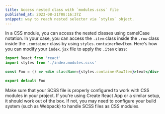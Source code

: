 ```yaml
---
title: Access nested class with `modules.scss` file
published_at: 2023-08-21T08:16:37Z
snippet: way to reach nested selector via `styles` object.
---
```


In a CSS module, you can access the nested classes using camelCase notation. In your case, you can access the `.item` class inside the `.row` class inside the `.container` class by using `styles.containerRowItem`. Here's how you can modify your `index.jsx` file to apply the `.item` class:

```jsx
import React from 'react'
import styles from './index.modules.scss'

const Foo = () => <div className={styles.containerRowItem}>text</div>

export default Foo
```

Make sure that your SCSS file is properly configured to work with CSS modules in your project. If you're using Create React App or a similar setup, it should work out of the box. If not, you may need to configure your build system (such as Webpack) to handle SCSS files as CSS modules.
